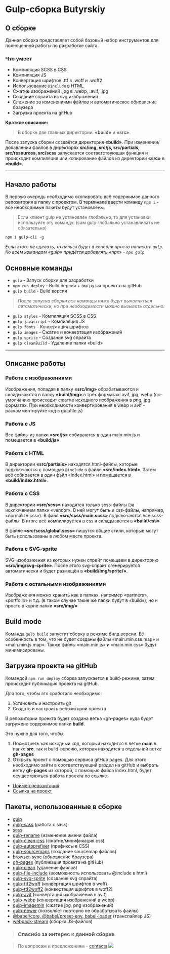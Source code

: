 # Gulp-сборка Butyrskiy

## О сборке

Данная сборка представляет собой базовый набор инструментов для полноценной работы по разработке сайта.

### Что умеет

- Компиляция SCSS в CSS
- Компиляция JS
- Конвертация шрифтов .ttf в .woff и .woff2
- Использование `@include` в HTML
- Сжатие изображений .jpg в .webp, .avif, .jpg
- Создание спрайта из svg изображений
- Слежение за изменениями файлов и автоматическое обновление браузера
- Загрузка проекта на gitHub

**Краткое описание:**

> В сборке две главных директории: **«build»** и **«src»**.

После запуска сборки создаётся директория **«build»**. При изменении/добавлении файлов в директорях **src/img, src/js, src/partials, src/resources, src/scss** запускается соответствующая функция и происходит компиляция или копирование файлов из директории **«src»** в **«build»**.

---

## Начало работы

В первую очередь необходимо скопировать всё содержимое данного репозитория в папку с проектом. В терминале ввести команду `npm i` - все необходимые пакеты будут установлены.

> Если клиент gulp не установлен глобально, то для установки используйте эту команду: (сам gulp глобально устанавливать не обязательно)

```
npm i gulp-cli -g
```

_Если этого не сделать, то нельзя будет в консоли просто написать `gulp`. Ко всем командам «gulp» придётся добавлять «npx» - `npx gulp`._

## Основные команды

- `gulp` - Запуск сборки для разработки
- `npm run deploy` - Build версия + выгрузка проекта на gitHub
- `gulp build` - Build версия

> _После запуска сборки все команды ниже будут выполняться автоматически, но при необходимости можно вызывать отдельно:_

- `gulp styles` - Компиляция SCSS в CSS
- `gulp javascript` - Компиляция JS
- `gulp fonts` - Конвертация шрифтов
- `gulp images` - Сжатие и конвертация изображений
- `gulp sprite` - Создание svg спрайта
- `gulp cleanBuild` - Удаление папки «build»

---

## Описание работы

### Работа с изображениями

Изображения, попадая в папку **«src/img»** обрабатываются и складываются в папку **«build/img»** в трёх форматах: avif, jpg, webp (по-умолчанию происходит сжатие исходного изображения в png, jpg форматах. При необходимости конвертирования в webp и avif - раскомментируйте код в gulpfile.js)

### Работа с JS

Все файлы из папки **«src/js»** собираются в один main.min.js и помещается в **«build/js»**

### Работа с HTML

В директории **«src/partials»** находятся html-файлы, которые подключаются с помощью `@include` в файле **«src/index.html»**. Затем всё собирается в один файл «index.html» и помещается в **«build/index.html»**.

### Работа с CSS

В директории **«src/scss»** находятся только scss-файлы (за исключением папки «vendor». В ней могут быть и css-файлы, например, «normalize.css»). В файл **«src/scss/main.scss»** подключаются все scss-файлы. В итоге всё компилируется в css и складывается в **«build/css»**

В файле **«src/scss/global.scss»** пишутся общие стили, которые могут быть использованы в любом месте проекта.

### Работа с SVG-sprite

SVG-изображения из которых нужен спрайт помещаем в директорию **«src/img/svg-sprite»**. После этого svg-спрайт сгенерируется автоматически и будет размещён в **«build/img/sprite/»**.

### Работа с остальными изображениями

Изображения можно хранить как в папках, например «partners», «portfolio» и т.д. (в таком случае такие же папки будут в «build»), но и просто в корне папки **«src/img/»**

## Build mode

Команда `gulp build` запустит сборку в режиме билд версии. Её особенность в том, что не будет созданы файлы «main.min.css.map» и «main.min.js.map». Также файлы «main.min.js» и «main.min.css» будут минимизированы.

## Загрузка проекта на gitHub

Командой `npm run deploy` сборка запускается в build-режиме, затем происходит публикация проекта на gitHub.

Для того, чтобы это сработало необходимо:

1. Установить и настроить git
2. Создать и настроить репозиторий проекта

В репозитории проекта будет создана ветка «gh-pages» куда будет загружено содержимое папки **build**.

Это нужно для того, чтобы:

1. Посмотреть как исходный код, который находится в ветке **main** в папке **src**, так и build-версию, которая находится в отдельной ветке **gh-pages**
2. Открыть проект с помощью сервиса gitHub pages. Для этого необходимо зайти в соответствующий раздел на gitHub и выбрать ветку **gh-pages** из которой, с помощью файла index.html, будет осуществляться работа проекта по ссылке.

- [Пример репозитория](https://github.com/butyrskiy/todo-list-UI)
- [Ссылка на проект](https://butyrskiy.github.io/todo-list-UI/)

## Пакеты, использованные в сборке

- [gulp](https://www.npmjs.com/package/gulp)
- [gulp-sass](https://www.npmjs.com/package/gulp-sass) (работа с sass)
- [sass](https://www.npmjs.com/package/sass)
- [gulp-rename](https://www.npmjs.com/package/gulp-rename) (изменение имени файла)
- [gulp-clean-css](https://www.npmjs.com/package/gulp-clean-css) (сжатие/минификация css)
- [gulp-autoprefixer](https://www.npmjs.com/package/gulp-autoprefixer) (префиксы в CSS)
- [gulp-sourcemaps](https://www.npmjs.com/package/gulp-sourcemaps) (создание sourcemap файлов)
- [browser-sync](https://www.npmjs.com/package/browser-sync) (обновление браузера)
- [gh-pages](https://www.npmjs.com/package/gh-pages) (публикация проекта на gitHub)
- [gulp-clean](https://www.npmjs.com/package/gulp-cleanc) (удаление файлов)
- [gulp-file-include](https://www.npmjs.com/package/gulp-file-include) (возможноcть использовать @include в html)
- [gulp-svg-sprite](https://www.npmjs.com/package/gulp-svg-sprite) (создание svg спрайта)
- [gulp-ttf2woff](https://www.npmjs.com/package/gulp-ttf2woff) (конвертация шрифтов в woff)
- [gulp-ttf2woff2](https://www.npmjs.com/package/gulp-ttf2woff2) (конвертация шрифтов в woff2)
- [gulp-avif](https://www.npmjs.com/package/gulp-avif) (конвертация изображений в avif)
- [gulp-webp](https://www.npmjs.com/package/gulp-webp) (конвертация изображений в webp)
- [gulp-imagemin](https://www.npmjs.com/package/gulp-imagemin) (сжатие jpg, png изображений)
- [gulp-newer](https://www.npmjs.com/package/gulp-newer) (позволяет повторно не обрабатывать файлы)
- [@babel/core, @babel/preset-env, babel-loader](https://www.npmjs.com/package/gulp-newer) (транспайлер JS)
- [webpack-stream](https://www.npmjs.com/package/webpack-stream) (сборка JS-файлов)

> ### Спасибо за интерес к данной сборке

> По вопросам и предложениям - [contacts](https://taplink.cc/butyrskiy)
![](![](![]()))